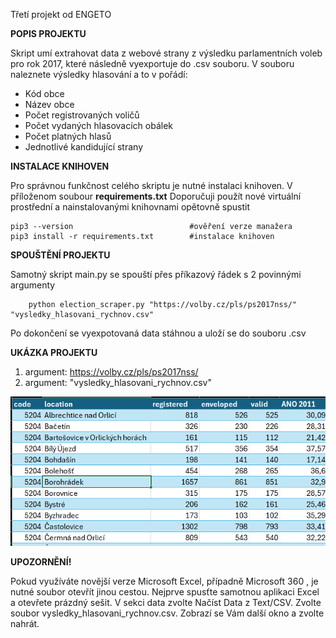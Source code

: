 Třetí projekt od ENGETO

**POPIS PROJEKTU**

Skript umí extrahovat data z webové strany z výsledku parlamentních voleb pro rok 2017, které následně vyexportuje do .csv souboru. V souboru naleznete výsledky hlasování a to v pořádí:
* Kód obce
* Název obce
* Počet registrovaných voličů
* Počet vydaných hlasovacích obálek
* Počet platných hlasů
* Jednotlivé kandidující strany


**INSTALACE KNIHOVEN**

 Pro správnou funkčnost celého skriptu je nutné instalaci knihoven. V příloženom soubour **requirements.txt** Doporučuji použít nové virtuální prostřední a nainstalovanými knihovnami opětovně spustit
 
    pip3 --version                          #ověření verze manažera
    pip3 install -r requirements.txt        #instalace knihoven

**SPOUŠTĚNÍ PROJEKTU**

Samotný skript main.py se spouští přes příkazový řádek s 2 povinnými argumenty

        python election_scraper.py "https://volby.cz/pls/ps2017nss/" "vysledky_hlasovani_rychnov.csv"

Po dokončení se vyexpotovaná data stáhnou a uloží se do souboru .csv


**UKÁZKA PROJEKTU**

1. argument: https://volby.cz/pls/ps2017nss/
2. argument: "vysledky_hlasovani_rychnov.csv"

![img.png](image/img.png)

**UPOZORNĚNÍ!**
 
Pokud využíváte novější verze Microsoft Excel, případně Microsoft 360
, je nutné soubor otevřít jinou cestou. Nejprve spusťte samotnou aplikaci Excel a otevřete prázdný sešit. 
V sekci data zvolte Načíst Data z Text/CSV. Zvolte soubor vysledky_hlasovani_rychnov.csv. Zobrazí se Vám další okno a zvolte nahrát.